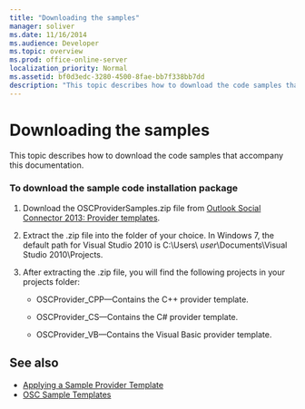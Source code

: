 ```yaml
---
title: "Downloading the samples"
manager: soliver
ms.date: 11/16/2014
ms.audience: Developer
ms.topic: overview
ms.prod: office-online-server
localization_priority: Normal
ms.assetid: bf0d3edc-3280-4500-8fae-bb7f338bb7dd
description: "This topic describes how to download the code samples that accompany this documentation."
---
```


# Downloading the samples

This topic describes how to download the code samples that accompany this documentation.
  
### To download the sample code installation package

1. Download the OSCProviderSamples.zip file from [Outlook Social Connector 2013: Provider templates](http://code.msdn.microsoft.com/Outlook-Social-Connector-73fd8d2c).
    
2. Extract the .zip file into the folder of your choice. In Windows 7, the default path for Visual Studio 2010 is C:\Users\ _user_\Documents\Visual Studio 2010\Projects.
    
3. After extracting the .zip file, you will find the following projects in your projects folder:
    
   - OSCProvider_CPP—Contains the C++ provider template.
    
   - OSCProvider_CS—Contains the C# provider template.
    
   - OSCProvider_VB—Contains the Visual Basic provider template.
    
## See also

- [Applying a Sample Provider Template](applying-a-sample-provider-template.md)
- [OSC Sample Templates](osc-sample-templates.md)

